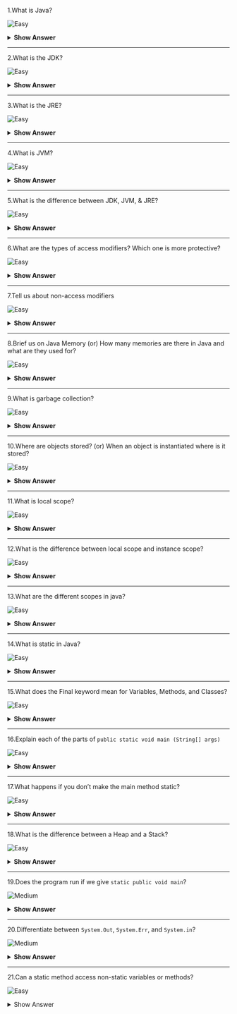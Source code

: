 1.What is Java?

![Easy](https://raw.githubusercontent.com/revaturelabs/interviewquestions/aef8eff919a3b083089641381ed9a9101ed21fba/ComplexityTags/simple%20(2).svg)

<details markdown="1">
  <summary> <b>Show Answer</b></summary>
<blockquote markdown="1">

Java is one of the most popular high level programming languages.For example, its used to create mobile application like Netflix, Twitter, Spotify, and many more.Also, used in the server applications.

</blockquote>
</details>

--- 

2.What is the JDK?

![Easy](https://raw.githubusercontent.com/revaturelabs/interviewquestions/aef8eff919a3b083089641381ed9a9101ed21fba/ComplexityTags/simple%20(2).svg)

<details markdown="1">
  <summary> <b>Show Answer</b></summary>
  
<blockquote markdown="1">
 
- JDK - **J**ava **D**evelopment **K**it
- JDK contains everything that JRE has along with development tools for developing, debugging, and monitoring Java applications.
- JDK used to develop Java applications.
- JDK contains compiler (javac.exe), Java application launcher (java.exe), Applet viewer, etc., 
    - javac - Java compiler translates java source code into byte code.

 
</blockquote>
</details>

--- 

3.What is the JRE?

![Easy](https://raw.githubusercontent.com/revaturelabs/interviewquestions/aef8eff919a3b083089641381ed9a9101ed21fba/ComplexityTags/simple%20(2).svg)

<details markdown="1">
  <summary> <b>Show Answer</b></summary>
  
<blockquote markdown="1">
 
- JRE - **J**ava **R**untime **E**nvironment 
- JRE is a software package which bundles the libraries (jars) and the JVM, and other components to run applications written in the Java.
- To execute any Java application, you need JRE installed in the machine.It’s the minimum requirement to run Java applications on any computer.

 
</blockquote>
</details>

--- 

4.What is JVM?

![Easy](https://raw.githubusercontent.com/revaturelabs/interviewquestions/aef8eff919a3b083089641381ed9a9101ed21fba/ComplexityTags/simple%20(2).svg)

<details markdown="1">
  <summary> <b>Show Answer</b></summary>
  
<blockquote markdown="1">

- JVM - **J**ava **V**irtual **M**achine 
- JVM interprets the byte code into the machine code and execute it.
 
</blockquote>
</details>

--- 

5.What is the difference between JDK, JVM, & JRE?

![Easy](https://raw.githubusercontent.com/revaturelabs/interviewquestions/aef8eff919a3b083089641381ed9a9101ed21fba/ComplexityTags/simple%20(2).svg)

<details markdown="1">
  <summary> <b>Show Answer</b></summary>
  
<blockquote markdown="1">

**JDK** is a software development kit whereas **JRE** is a software bundle that allows Java program to run, whereas **JVM** is an environment for executing bytecode.
  
- JRE = JVM + libraries to run Java application
- JDK = JRE + tools to develop Java application

![image](https://user-images.githubusercontent.com/70228962/193740634-fbaf769e-ad53-45bd-86fb-36983e754ecc.png)

</blockquote>
</details>

--- 

6.What are the types of access modifiers? Which one is more protective?

![Easy](https://raw.githubusercontent.com/revaturelabs/interviewquestions/aef8eff919a3b083089641381ed9a9101ed21fba/ComplexityTags/simple%20(2).svg)

<details markdown="1">
  <summary> <b>Show Answer</b></summary>
  
<blockquote markdown="1">

Access modifiers allow us to set the scope or accessibility, or visibility of a data member be it a field, constructor, class, or method.The four different types of access specifiers
- Public
- Protected
- Private
- Default

Private is more protective.When the methods or data members declared as private, then we can access them only within the class in which they are declared.
 
</blockquote>
</details>

--- 


7.Tell us about non-access modifiers

![Easy](https://raw.githubusercontent.com/revaturelabs/interviewquestions/aef8eff919a3b083089641381ed9a9101ed21fba/ComplexityTags/simple%20(2).svg)

<details markdown="1">
  <summary> <b>Show Answer</b></summary>
  
<blockquote markdown="1">

Non-access modifiers define the behavior of the entities to the JVM, used with classes, variables, methods, constructors, etc.Some of the non-access modifiers are

- static
- final
- abstract
- synchronized
 
</blockquote>
</details>

--- 

8.Brief us on Java Memory (or) How many memories are there in Java and what are they used for?

![Easy](https://raw.githubusercontent.com/revaturelabs/interviewquestions/aef8eff919a3b083089641381ed9a9101ed21fba/ComplexityTags/simple%20(2).svg)

<details markdown="1">
  <summary> <b>Show Answer</b></summary>
  
<blockquote markdown="1">

There are two kinds of memory used in Java:

- **Stack memory** stores primitive types and the addresses of objects.
- **Heap memory** stores the value of the object.

</blockquote>
</details>

--- 

9.What is garbage collection?

![Easy](https://raw.githubusercontent.com/revaturelabs/interviewquestions/aef8eff919a3b083089641381ed9a9101ed21fba/ComplexityTags/simple%20(2).svg)

<details markdown="1">
  <summary> <b>Show Answer</b></summary>
  
<blockquote markdown="1">
 
 Garbage collection is the process of looking at heap memory, identifying which objects are in use and which are not, and deleting the unused objects.
 
</blockquote>
</details>

--- 

10.Where are objects stored? (or) When an object is instantiated where is it stored?

![Easy](https://raw.githubusercontent.com/revaturelabs/interviewquestions/aef8eff919a3b083089641381ed9a9101ed21fba/ComplexityTags/simple%20(2).svg)

<details markdown="1">
  <summary> <b>Show Answer</b></summary>
  
<blockquote markdown="1">

Whenever an object is created, it's always stored in the Heap memory and stack memory contains the reference of it.
 
</blockquote>
</details>

--- 

11.What is local scope?

![Easy](https://raw.githubusercontent.com/revaturelabs/interviewquestions/aef8eff919a3b083089641381ed9a9101ed21fba/ComplexityTags/simple%20(2).svg)

<details markdown="1">

<summary> <b>Show Answer</b></summary>

<blockquote markdown="1">
 
When we create a variable within a method, it cannot be accessed outside that method.The scope of that variable is a local scope.

**Example:** Here `age` is a variable declared inside the `printAge()` method.It can be accessed only inside the `printAge()`.So, we can say `age` variable has a local scope

```java
public class Test {

	public void printAge() {
		int age = 7;
		System.out.println(age);
	}
}
```

 
</blockquote>
</details>

--- 

12.What is the difference between local scope and instance scope?

![Easy](https://raw.githubusercontent.com/revaturelabs/interviewquestions/aef8eff919a3b083089641381ed9a9101ed21fba/ComplexityTags/simple%20(2).svg)

<details markdown="1">
  <summary> <b>Show Answer</b></summary>
  
<blockquote markdown="1">

| Local Scope                                                                | Instance Scope                                                        |
|----------------------------------------------------------------------------|-----------------------------------------------------------------------|
| Its the scope of the local variables                                       | Its the scope of the instance variables                               |
| Local variables are declared inside a method or a block.                | Instance variables are declared inside a class, but outside a method.|
| Local variables are visible only in the method or block they are declared.| Instance variables can been seen by all methods in the class.      |
 
</blockquote>
</details>

--- 

13.What are the different scopes in java?

![Easy](https://raw.githubusercontent.com/revaturelabs/interviewquestions/aef8eff919a3b083089641381ed9a9101ed21fba/ComplexityTags/simple%20(2).svg)

<details markdown="1">
  <summary> <b>Show Answer</b></summary>
  
<blockquote markdown="1">

Variables can be defined as having one of three types of scope: 

- **Class level scope or Instance scope** (instance variables): Any variable declared within a class is accessible by all methods in that class.
- **Method level scope or Local scope** (local variables): Any variable declared within a method and arguments is only accessible inside that method.
- **Block scope** (loop variables): Any variable declared in a for loop condition is not accessible after the loop, unless you defined it beforehand.
 
</blockquote>
</details>

--- 

14.What is static in Java?

![Easy](https://raw.githubusercontent.com/revaturelabs/interviewquestions/aef8eff919a3b083089641381ed9a9101ed21fba/ComplexityTags/simple%20(2).svg)

<details markdown="1">
  <summary> <b>Show Answer</b></summary>
  
<blockquote markdown="1">

- It’s a non-access modifier.
- It’s used to share the same variable or method of a given class.
- When we declare a variable or method as static that will not belong to any object, it belongs to the class.
- There is no need to create an object for the class to access the static variable or static method.
- We can use the class name to call them with respect to the access modifier.
- If we use the object name to call the static method or variable, the compiler will replace the name of the object with class.
 
</blockquote>
</details>

--- 

15.What does the Final keyword mean for Variables, Methods, and Classes?

![Easy](https://raw.githubusercontent.com/revaturelabs/interviewquestions/aef8eff919a3b083089641381ed9a9101ed21fba/ComplexityTags/simple%20(2).svg)

<details markdown="1">
  <summary> <b>Show Answer</b></summary>
  
<blockquote markdown="1">

final keyword is a non-access specifier that can be used with class, variable, and method to restrict changes or make it as constant.

- If we initialize a variable with the final keyword, then we cannot modify its value.
- If we declare a method as final, then it cannot be overridden by any subclasses.
- And, if we declare a class as final, we restrict the other classes to inherit or extend it.

```

Final Variable  ---> To create constant variable
Final Method    ---> Prevents Method Overriding
Final Class     ---> Prevents Inheritance

```

 
</blockquote>
</details>

--- 


16.Explain each of the parts of `public static void main (String[] args)`

![Easy](https://raw.githubusercontent.com/revaturelabs/interviewquestions/aef8eff919a3b083089641381ed9a9101ed21fba/ComplexityTags/simple%20(2).svg)

<details markdown="1">
  <summary> <b>Show Answer</b></summary>
  
<blockquote markdown="1">
 
 `public static void main(String[] args)` -  main method is the e**ntry point of any java program**

- `public` is an access specifier of the main method.It must be `public` so that java runtime can execute this method.
- `static` is non-access modifier.When java runtime starts, there is no object of the class present.That’s why the main method must be static so that JVM can load the class into memory and call the main method.
- `void`is a return type, means main method not going to return anything.
- `main` is a method name  
- `String[] args` - Java main method accepts a single argument of type String array.This is also called as java command line arguments.
 
</blockquote>
</details>

--- 

17.What happens if you don’t make the main method static?

![Easy](https://raw.githubusercontent.com/revaturelabs/interviewquestions/aef8eff919a3b083089641381ed9a9101ed21fba/ComplexityTags/simple%20(2).svg)

<details markdown="1">
  <summary> <b>Show Answer</b></summary>
  
<blockquote markdown="1">

If the main method won't be static, JVM would not be able to call it because there is no object of the class is present.

</blockquote>
</details>

--- 

18.What is the difference between a Heap and a Stack?

![Easy](https://raw.githubusercontent.com/revaturelabs/interviewquestions/aef8eff919a3b083089641381ed9a9101ed21fba/ComplexityTags/simple%20(2).svg)

<details markdown="1">
  <summary> <b>Show Answer</b></summary>
  
<blockquote markdown="1">
	
| Stack Memory                                                                                                                                                                            | Heap Memory                                                                                                                                                                |
|-----------------------------------------------------------------------------------------------------------------------------------------------------------------------------------------|----------------------------------------------------------------------------------------------------------------------------------------------------------------------------|
| Stack memory is the space allocated for a process where all the function calls, primitive data types (int, double, etc.) and local and reference variables of the functions are stored.| Heap memory is used to store the objects that are created during the execution of a Java program.The reference to the objects that are created is stored in stack memory.|
| Stack memory is always referenced in LIFO (Last-In-First-Out) order.                                                                                                                 | Heap follows dynamic memory allocation (memory is allocated during execution or runtime) and provides random access                                                     |


 
</blockquote>
</details>

--- 

19.Does the program run if we give `static public void main`?

![Medium](https://raw.githubusercontent.com/revaturelabs/interviewquestions/aef8eff919a3b083089641381ed9a9101ed21fba/ComplexityTags/Medium%20(2).svg)

<details markdown="1"><summary><b> Show Answer </b></summary>

<blockquote markdown="1">

Yes, the program will execute successfully.Because, in Java, there is no specific rule for the order of specifiers

</blockquote>

</details>


---

20.Differentiate between `System.Out`, `System.Err`, and `System.in`?

![Medium](https://raw.githubusercontent.com/revaturelabs/interviewquestions/aef8eff919a3b083089641381ed9a9101ed21fba/ComplexityTags/Medium%20(2).svg)

<details markdown="1"><summary><b> Show Answer </b></summary>

<blockquote markdown="1">

- `System.out` is used to display normal messages and results.
- `System.err` is used to display error messages.
- `System.in` represents InputStream object which by default represents standard input device, i.e., 
keyboard.

`System.out` and `System.err` represent the monitor by default and can be used to send data or results to the monitor.

</blockquote>

</details>


---

21.Can a static method access non-static variables or methods? 

![Easy](https://raw.githubusercontent.com/revaturelabs/interviewquestions/aef8eff919a3b083089641381ed9a9101ed21fba/ComplexityTags/simple%20(2).svg)

<details markdown="1"><summary> Show Answer </summary>

<blockquote markdown="1">

No, A static method cannot access non-static variables or methods because static methods can be accessed without instantiating the class, so if the class is not instantiated the variables are not initialized and thus cannot be accessed from a static method.

</blockquote>

</details>
